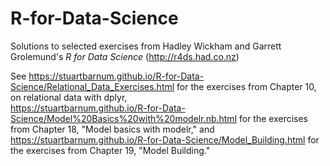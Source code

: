 # R-for-Data-Science
Solutions to selected exercises from Hadley Wickham and Garrett Grolemund's *R for Data Science* (<http://r4ds.had.co.nz>)

See <https://stuartbarnum.github.io/R-for-Data-Science/Relational_Data_Exercises.html> for the exercises from Chapter 10, on relational data with dplyr, <br>
<https://stuartbarnum.github.io/R-for-Data-Science/Model%20Basics%20with%20modelr.nb.html> for the exercises from Chapter 18, "Model basics with modelr," and <br>
<https://stuartbarnum.github.io/R-for-Data-Science/Model_Building.html> for the exercises from Chapter 19, "Model Building."

